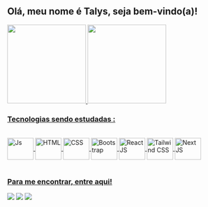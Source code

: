 ## Olá, meu nome é Talys, seja bem-vindo(a)!

 <div>
  <a href="https://github.com/Talyslan">
  <img height="180em" src="https://github-readme-stats.vercel.app/api/top-langs/?username=Talyslan&layout=compact&langs_count=7&theme=dracula"/>
  <img height="180em" src="https://github-readme-stats.vercel.app/api?username=Talyslan&show_icons=true&theme=dracula&include_all_commits=true&count_private=true"/>
</div>

### Tecnologias sendo estudadas : 
<div style="display: inline_block"><br>
  <img align="center" alt="Js" height="50" width="60"  src="https://cdn.jsdelivr.net/gh/devicons/devicon/icons/javascript/javascript-original.svg">
  <img align="center" alt="HTML" height="50" width="60" src="https://cdn.jsdelivr.net/gh/devicons/devicon/icons/html5/html5-original.svg">      
  <img align="center" alt="CSS" height="50" width="60" src="https://cdn.jsdelivr.net/gh/devicons/devicon/icons/css3/css3-original.svg">
  <img align="center" alt="Bootstrap" height="50" width="60" src="https://cdn.jsdelivr.net/gh/devicons/devicon/icons/bootstrap/bootstrap-original.svg">
  <img align="center" alt="React JS" height="50" width="60" src="https://cdn.jsdelivr.net/gh/devicons/devicon/icons/react/react-original.svg" />
  <img align="center" alt="Tailwind CSS" height="50" width="60" src="https://cdn.jsdelivr.net/gh/devicons/devicon/icons/tailwindcss/tailwindcss-plain.svg" />
  <img align="center" alt="Next JS" height="50" width="60" src="https://cdn.jsdelivr.net/gh/devicons/devicon/icons/nextjs/nextjs-original.svg" />
</div>
 
 <br>
 
  ### Para me encontrar, entre aqui!
 
<div> 
  <a href="https://instagram.com/talys.c" target ="_blank"><img src="https://img.shields.io/badge/-Instagram-%23E4405F?style=for-the-badge&logo=instagram&logoColor=white" target="_blank"></a>
  <a href = "mailto:talyslancpc@gmail.com"><img src="https://img.shields.io/badge/-Gmail-%23333?style=for-the-badge&logo=gmail&logoColor=white" target="_blank"></a>
  <a href="https://www.linkedin.com/in/Talyslan" target="_blank"><img src="https://img.shields.io/badge/-LinkedIn-%230077B5?style=for-the-badge&logo=linkedin&logoColor=white" target="_blank"></a> 
</div>
 
 </div>
